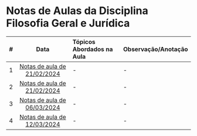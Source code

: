 # Notas de Aulas da Disciplina Filosofia Geral e Jurídica

|#|Data|Tópicos Abordados na Aula|Observação/Anotação|
|:---:|:---:|:---|:---|
|1|[Notas de aula de 21/02/2024](./notas-de-aula-2024-02-21.md)|-|-|
|2|[Notas de aula de 21/02/2024](./notas-de-aula-2024-02-28.md)|-|-|
|3|[Notas de aula de 06/03/2024](./notas-de-aula-2024-03-06.md)|-|-|
|4|[Notas de aula de 12/03/2024](./notas-de-aula-2024-03-12.md)|-|-|